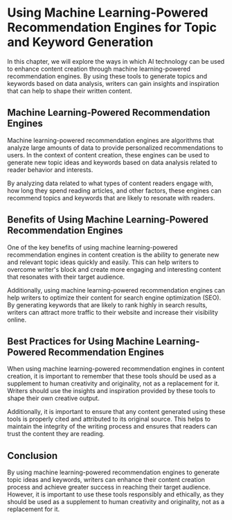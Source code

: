 Using Machine Learning-Powered Recommendation Engines for Topic and Keyword Generation
=====================================================================================================================================

In this chapter, we will explore the ways in which AI technology can be used to enhance content creation through machine learning-powered recommendation engines. By using these tools to generate topics and keywords based on data analysis, writers can gain insights and inspiration that can help to shape their written content.

Machine Learning-Powered Recommendation Engines
-----------------------------------------------

Machine learning-powered recommendation engines are algorithms that analyze large amounts of data to provide personalized recommendations to users. In the context of content creation, these engines can be used to generate new topic ideas and keywords based on data analysis related to reader behavior and interests.

By analyzing data related to what types of content readers engage with, how long they spend reading articles, and other factors, these engines can recommend topics and keywords that are likely to resonate with readers.

Benefits of Using Machine Learning-Powered Recommendation Engines
-----------------------------------------------------------------

One of the key benefits of using machine learning-powered recommendation engines in content creation is the ability to generate new and relevant topic ideas quickly and easily. This can help writers to overcome writer's block and create more engaging and interesting content that resonates with their target audience.

Additionally, using machine learning-powered recommendation engines can help writers to optimize their content for search engine optimization (SEO). By generating keywords that are likely to rank highly in search results, writers can attract more traffic to their website and increase their visibility online.

Best Practices for Using Machine Learning-Powered Recommendation Engines
------------------------------------------------------------------------

When using machine learning-powered recommendation engines in content creation, it is important to remember that these tools should be used as a supplement to human creativity and originality, not as a replacement for it. Writers should use the insights and inspiration provided by these tools to shape their own creative output.

Additionally, it is important to ensure that any content generated using these tools is properly cited and attributed to its original source. This helps to maintain the integrity of the writing process and ensures that readers can trust the content they are reading.

Conclusion
----------

By using machine learning-powered recommendation engines to generate topic ideas and keywords, writers can enhance their content creation process and achieve greater success in reaching their target audience. However, it is important to use these tools responsibly and ethically, as they should be used as a supplement to human creativity and originality, not as a replacement for it.
